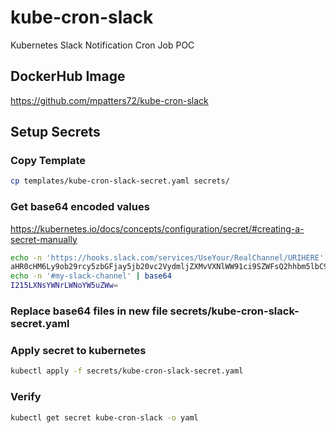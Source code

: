# kube-cron-slack

Kubernetes Slack Notification Cron Job POC

## DockerHub Image

<https://github.com/mpatters72/kube-cron-slack>

## Setup Secrets

### Copy Template

```bash
cp templates/kube-cron-slack-secret.yaml secrets/
```

### Get base64 encoded values

<https://kubernetes.io/docs/concepts/configuration/secret/#creating-a-secret-manually>

```bash
echo -n 'https://hooks.slack.com/services/UseYour/RealChannel/URIHERE' | base64
aHR0cHM6Ly9ob29rcy5zbGFjay5jb20vc2VydmljZXMvVXNlWW91ci9SZWFsQ2hhbm5lbC9VUklIRVJF
echo -n '#my-slack-channel' | base64
I215LXNsYWNrLWNoYW5uZWw=
```

### Replace base64 files in new file secrets/kube-cron-slack-secret.yaml

### Apply secret to kubernetes

```bash
kubectl apply -f secrets/kube-cron-slack-secret.yaml
```

### Verify

```bash
kubectl get secret kube-cron-slack -o yaml
```
